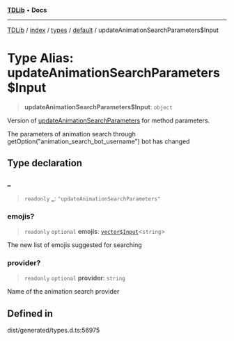 [**TDLib**](../../../../../../README.md) • **Docs**

***

[TDLib](../../../../../../modules.md) / [index](../../../../../README.md) / [types](../../../README.md) / [default](../README.md) / updateAnimationSearchParameters$Input

# Type Alias: updateAnimationSearchParameters$Input

> **updateAnimationSearchParameters$Input**: `object`

Version of [updateAnimationSearchParameters](updateAnimationSearchParameters.md) for method parameters.

The parameters of animation search through getOption("animation_search_bot_username") bot has changed

## Type declaration

### \_

> `readonly` **\_**: `"updateAnimationSearchParameters"`

### emojis?

> `readonly` `optional` **emojis**: [`vector$Input`](vector$Input.md)\<`string`\>

The new list of emojis suggested for searching

### provider?

> `readonly` `optional` **provider**: `string`

Name of the animation search provider

## Defined in

dist/generated/types.d.ts:56975
